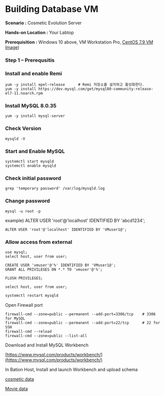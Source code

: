 # Building Database VM

  **Scenario :** Cosmetic Evolution Server

  **Hands-on Location :** Your Labtop

  **Prerequisition :** Windows 10 above, VM Workstation Pro, [CentOS 7.9 VM Image](https://github.com/scp-cloudacademy/ce-advanced/blob/main/01/02_build_vm_image.md))


### Step 1 – Prerequsitis
### Install and enable Remi 

    yum -y install epel-release      # Remi 저장소를 설치하고 활성화한다.
    yum -y install https://dev.mysql.com/get/mysql80-community-release-el7-11.noarch.rpm

### Install MySQL 8.0.35

    yum -y install mysql-server
    
### Check Version

    mysqld -V

### Start and Enable MySQL 

    systemctl start mysqld
    systemctl enable mysqld

    
### Check initial password
    
    grep 'temporary password' /var/log/mysqld.log

### Change password

    mysql -u root -p

example) ALTER USER 'root'@'localhost' IDENTIFIED BY 'abcd1234';

```mysql
ALTER USER 'root'@'localhost' IDENTIFIED BY 'VMuser1@';
```

### Allow access from external

```mysql
use mysql;
select host, user from user;
```

```mysql
CREATE USER 'vmuser'@'%' IDENTIFIED BY 'VMuser1@';
GRANT ALL PRIVILEGES ON *.* TO 'vmuser'@'%';
```

```mysql
FLUSH PRIVILEGES;
```

```mysql
select host, user from user;
```

```bash
systemctl restart mysqld
```
Open Firewall port

```
firewall-cmd --zone=public --permanent --add-port=3306/tcp    # 3306 for MySQL
firewall-cmd --zone=public --permanent --add-port=22/tcp      # 22 for SSH
firewall-cmd --reload                                         
firewall-cmd --zone=public --list-all                         
```

Download and Install MySQL Workbench

[https://www.mysql.com/products/workbench/](https://www.mysql.com/products/workbench/)

In Bation Host, Install and launch Workbench and upload schema

[cosmetic data](https://github.com/scp-cloudacademy/ce-advanced/raw/main/09/cosmetic_COSMETIC.sql)

[Movie data](https://github.com/scp-cloudacademy/ce-advanced/raw/main/09/cosmetic_MOVIES.sql)
